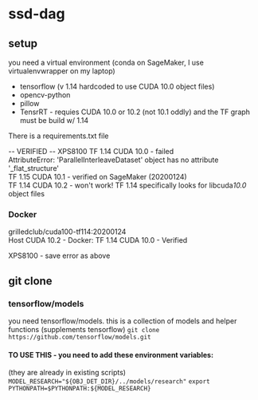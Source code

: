 # ssd-dag

## setup

you need a virtual environment (conda on SageMaker, I use virtualenvwrapper on my laptop)

- tensorflow (v 1.14 hardcoded to use CUDA 10.0 object files)  
- opencv-python
- pillow
- TensrRT - requies CUDA 10.0 or 10.2 (not 10.1 oddly) and the TF graph must be build w/ 1.14  

There is a requirements.txt file

-- VERIFIED --
XPS8100
TF 1.14  CUDA 10.0 - failed  
   AttributeError: 'ParallelInterleaveDataset' object has no attribute '_flat_structure'  
TF 1.15  CUDA 10.1 - verified on SageMaker  (20200124)  
TF 1.14  CUDA 10.2 - won't work!   TF 1.14 specifically looks for libcuda*10.0* object files  

### Docker
grilledclub/cuda100-tf114:20200124  
Host CUDA 10.2 - Docker:  TF 1.14  CUDA 10.0 - Verified 

XPS8100 - save error as above


## git clone

### tensorflow/models

you need tensorflow/models.  this is a collection of models and helper functions (supplements tensorflow) 
`git clone https://github.com/tensorflow/models.git`

#### TO USE THIS - you need to add these environment variables:

(they are already in existing scripts)   
`MODEL_RESEARCH="${OBJ_DET_DIR}/../models/research"`
`export PYTHONPATH=$PYTHONPATH:${MODEL_RESEARCH}`
